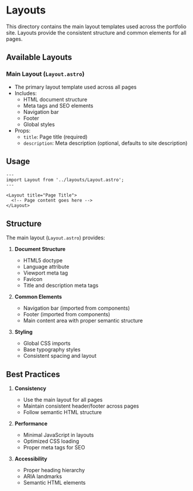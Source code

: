 # Layouts

This directory contains the main layout templates used across the portfolio site. Layouts provide the consistent structure and common elements for all pages.

## Available Layouts

### Main Layout (`Layout.astro`)

- The primary layout template used across all pages
- Includes:
  - HTML document structure
  - Meta tags and SEO elements
  - Navigation bar
  - Footer
  - Global styles
- Props:
  - `title`: Page title (required)
  - `description`: Meta description (optional, defaults to site description)

## Usage

```astro
---
import Layout from '../layouts/Layout.astro';
---

<Layout title="Page Title">
  <!-- Page content goes here -->
</Layout>
```

## Structure

The main layout (`Layout.astro`) provides:

1. **Document Structure**
   - HTML5 doctype
   - Language attribute
   - Viewport meta tag
   - Favicon
   - Title and description meta tags

2. **Common Elements**
   - Navigation bar (imported from components)
   - Footer (imported from components)
   - Main content area with proper semantic structure

3. **Styling**
   - Global CSS imports
   - Base typography styles
   - Consistent spacing and layout

## Best Practices

1. **Consistency**
   - Use the main layout for all pages
   - Maintain consistent header/footer across pages
   - Follow semantic HTML structure

2. **Performance**
   - Minimal JavaScript in layouts
   - Optimized CSS loading
   - Proper meta tags for SEO

3. **Accessibility**
   - Proper heading hierarchy
   - ARIA landmarks
   - Semantic HTML elements
